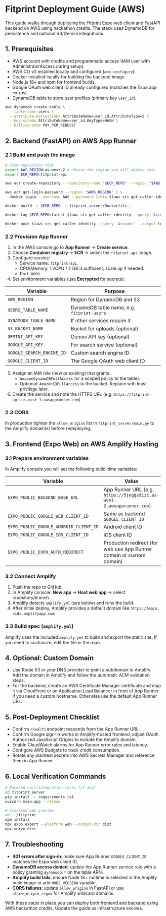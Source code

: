 # Fitprint Deployment Guide (AWS)

This guide walks through deploying the Fitprint Expo web client and FastAPI backend on AWS using hackathon credits. The stack uses DynamoDB for persistence and optional S3/Gemini integrations.

## 1. Prerequisites

- AWS account with credits and programmatic access (IAM user with AdministratorAccess during setup).
- AWS CLI v2 installed locally and configured (`aws configure`).
- Docker installed locally for building the backend image.
- Node.js 18+ and npm for frontend builds.
- Google OAuth web client ID already configured (matches the Expo app extras).
- DynamoDB table to store user profiles (primary key `user_id`).

```bash
aws dynamodb create-table \
  --table-name users \
  --attribute-definitions AttributeName=user_id,AttributeType=S \
  --key-schema AttributeName=user_id,KeyType=HASH \
  --billing-mode PAY_PER_REQUEST
```

## 2. Backend (FastAPI) on AWS App Runner

### 2.1 Build and push the image

```bash
# From repository root
export AWS_REGION=us-west-2 # choose the region you will deploy into
export ECR_REPO=fitprint-api

aws ecr create-repository --repository-name "$ECR_REPO" --region "$AWS_REGION"

aws ecr get-login-password --region "$AWS_REGION" | \
  docker login --username AWS --password-stdin $(aws sts get-caller-identity --query 'Account' --output text).dkr.ecr.$AWS_REGION.amazonaws.com

docker build -t $ECR_REPO -f fitprint_server/Dockerfile .

docker tag $ECR_REPO:latest $(aws sts get-caller-identity --query 'Account' --output text).dkr.ecr.$AWS_REGION.amazonaws.com/$ECR_REPO:latest

docker push $(aws sts get-caller-identity --query 'Account' --output text).dkr.ecr.$AWS_REGION.amazonaws.com/$ECR_REPO:latest
```

### 2.2 Provision App Runner

1. In the AWS console go to **App Runner** → **Create service**.
2. Choose **Container registry** → **ECR** → select the `fitprint-api` image.
3. Configure service:
   - Service name: `fitprint-api`.
   - CPU/Memory: 1 vCPU / 2 GB is sufficient; scale up if needed.
   - Port: `8000`.
4. Set environment variables (use **Encrypted** for secrets):

| Variable | Purpose |
| -------- | ------- |
| `AWS_REGION` | Region for DynamoDB and S3 |
| `USERS_TABLE_NAME` | DynamoDB table name, e.g. `fitprint-users` |
| `DYNAMODB_TABLE_NAME` | If other services require it |
| `S3_BUCKET_NAME` | Bucket for uploads (optional) |
| `GEMINI_API_KEY` | Gemini API key (optional) |
| `GOOGLE_API_KEY` | For search service (optional) |
| `GOOGLE_SEARCH_ENGINE_ID` | Custom search engine ID |
| `GOOGLE_CLIENT_ID` | The Google OAuth web client ID |

5. Assign an IAM role (new or existing) that grants:
   - `AmazonDynamoDBFullAccess` (or a scoped policy to the table).
   - Optional: `AmazonS3FullAccess` to the bucket. Replace with least privilege later.
6. Create the service and note the HTTPS URL (e.g. `https://fitprint-api.us-east-1.awsapprunner.com`).

### 2.3 CORS

In production tighten the `allow_origins` list in `fitprint_server/main.py` to the Amplify domain(s) before redeploying.

## 3. Frontend (Expo Web) on AWS Amplify Hosting

### 3.1 Prepare environment variables

In Amplify console you will set the following build-time variables:

| Variable | Value |
| -------- | ----- |
| `EXPO_PUBLIC_BACKEND_BASE_URL` | App Runner URL (e.g. `https://5jeggs9izc.us-west-2.awsapprunner.com`) |
| `EXPO_PUBLIC_GOOGLE_WEB_CLIENT_ID` | Same as backend `GOOGLE_CLIENT_ID` |
| `EXPO_PUBLIC_GOOGLE_ANDROID_CLIENT_ID` | Android client ID |
| `EXPO_PUBLIC_GOOGLE_IOS_CLIENT_ID` | iOS client ID |
| `EXPO_PUBLIC_EXPO_AUTH_REDIRECT` | Production redirect (for web use App Runner domain or custom domain) |

### 3.2 Connect Amplify

1. Push the repo to GitHub.
2. In Amplify console: **New app** → **Host web app** → select repository/branch.
3. Amplify detects `amplify.yml` (see below) and runs the build.
4. After initial deploy, Amplify provides a default domain like `https://main.<id>.amplifyapp.com`.

### 3.3 Build spec (`amplify.yml`)

Amplify uses the included `amplify.yml` to build and export the static site. If you need to customize, edit the file in the repo.

## 4. Optional: Custom Domain

- Use Route 53 or your DNS provider to point a subdomain to Amplify. Add the domain in Amplify and follow the automatic ACM validation steps.
- For the backend, create an AWS Certificate Manager certificate and map it via CloudFront or an Application Load Balancer in front of App Runner if you need a custom hostname. Otherwise use the default App Runner URL.

## 5. Post-Deployment Checklist

- Confirm `/health` endpoint responds from the App Runner URL.
- Confirm Google sign-in works in Amplify-hosted frontend; adjust OAuth Authorized JavaScript Origins to include the Amplify domain.
- Enable CloudWatch alarms for App Runner error rates and latency.
- Configure AWS Budgets to track credit consumption.
- Rotate any plaintext secrets into AWS Secrets Manager and reference them in App Runner.

## 6. Local Verification Commands

```bash
# Backend unit/integration tests (if any)
cd fitprint_server
pip install -r requirements.txt
uvicorn main:app --reload

# Frontend web preview
cd ../fitprint
npm install
npx expo export --platform web --output-dir dist
npx serve dist
```

## 7. Troubleshooting

- **401 errors after sign-in**: make sure App Runner `GOOGLE_CLIENT_ID` matches the Expo web client ID.
- **DynamoDB access denied**: update the App Runner service role with a policy granting `dynamodb:*` on the table ARN.
- **Amplify build fails**: ensure Node 18+ runtime is selected in the Amplify build image or add `NODE_VERSION` variable.
- **CORS failures**: update `allow_origins` in FastAPI or use `allow_origin_regex` for Amplify wildcard domains.

With these steps in place you can deploy both frontend and backend using AWS hackathon credits. Update the guide as infrastructure evolves.
